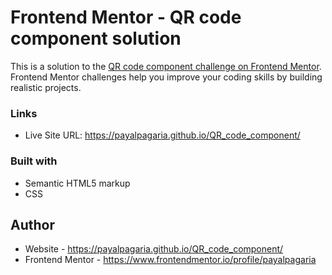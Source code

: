 # Frontend Mentor - QR code component solution

This is a solution to the [QR code component challenge on Frontend Mentor](https://www.frontendmentor.io/challenges/qr-code-component-iux_sIO_H). Frontend Mentor challenges help you improve your coding skills by building realistic projects. 

### Links

- Live Site URL: https://payalpagaria.github.io/QR_code_component/


### Built with

- Semantic HTML5 markup
- CSS 

## Author

- Website - https://payalpagaria.github.io/QR_code_component/
- Frontend Mentor - https://www.frontendmentor.io/profile/payalpagaria


